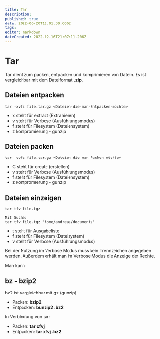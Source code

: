 ```yaml
---
title: Tar
description: 
published: true
date: 2022-06-20T12:01:38.686Z
tags: 
editor: markdown
dateCreated: 2022-02-16T21:07:11.206Z
---
```


# Tar

Tar dient zum packen, entpacken und komprimieren von Datein. Es ist
vergleichbar mit dem Dateiformat **.zip**.

## Dateien entpacken

```shell
tar -xvfz file.tar.gz <Dateien-die-man-Entpacken-möchte>
```

-   x steht für extract (Extrahieren)
-   v steht für Verbose (Ausführungsmodus)
-   f steht für Filesystem (Dateiensystem)
-   z kompromierung - gunzip

## Dateien packen

```shell
tar -cvfz file.tar.gz <Dateien-die-man-Packen-möchte>
```
  
-   C steht für create (erstellen)
-   v steht für Verbose (Ausführungsmodus)
-   f steht für Filesystem (Dateiensystem)
-   z kompromierung - gunzip

## Dateien einzeigen

```shell
tar tfv file.tgz 
  
Mit Suche:
tar tfv file.tgz 'home/andreas/documents'
```

-   t steht für Ausgabeliste
-   f steht für Filesystem (Dateisystem)
-   v steht für Verbose (Ausführungsmodus)

Bei der Nutzung im Verbose Modus muss kein Trennzeichen angegeben werden. Außerdem erhält man im Verbose Modus die Anzeige der Rechte.
  
  
Man kann 

## bz - bzip2

bz2 ist vergleichbar mit gz (gunzip).

-   Packen: **bzip2 <Dateiname>**
-   Entpacken: **bunzip2 <Dateiname>.bz2**

In Verbindung von tar:

-   Packen: **tar cfvj <Dateiname>**
-   Entpacken: **tar xfvj <Dateiname>.bz2**